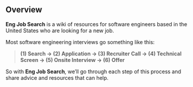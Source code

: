 ## Overview

**Eng Job Search** is a wiki of resources for software engineers based in the United States who are looking for a new job.

Most software engineering interviews go something like this:

> **(1) Search → (2) Application → (3) Recruiter Call → (4) Technical Screen → (5) Onsite Interview → (6) Offer**

So with **Eng Job Search**, we’ll go through each step of this process and share advice and resources that can help.
